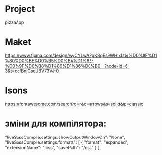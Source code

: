 # Project
pizzaApp

# Maket
https://www.figma.com/design/wyCYLwAPgK8qEs9WHlxLtb/%D0%9F%D1%80%D0%BE%D0%B5%D0%BA%D1%82-%D0%9F%D0%B8%D1%86%D1%86%D0%B0--?node-id=6-3&t=ccfBnjCsdUBV73VJ-0

# Isons
https://fontawesome.com/search?o=r&c=arrows&s=solid&ip=classic

# зміни для компілятора:
"liveSassCompile.settings.showOutputWindowOn": "None",
    "liveSassCompile.settings.formats": [
        {
            "format": "expanded",
            "extensionName": ".css",
            "savePath": "/css"
        }
    ],